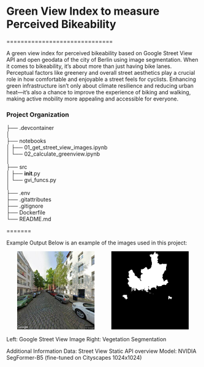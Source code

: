 # Green View Index to measure Perceived Bikeability
==============================

A green view index for perceived bikeability based on Google Street View API and open geodata of the city of Berlin using image segmentation. When it comes to bikeability, it’s about more than just having bike lanes. Perceptual factors like greenery and overall street aesthetics play a crucial role in how comfortable and enjoyable a street feels for cyclists. Enhancing green infrastructure isn’t only about climate resilience and reducing urban heat—it’s also a chance to improve the experience of biking and walking, making active mobility more appealing and accessible for everyone.

### Project Organization


├── .devcontainer  
│  
├── notebooks  
│   ├── 01_get_street_view_images.ipynb  
│   └── 02_calculate_greenview.ipynb  
│  
├── src  
│   ├── __init__.py  
│   └── gvi_funcs.py  
│  
├── .env  
├── .gitattributes  
├── .gitignore  
├── Dockerfile  
└── README.md  

=======


Example Output
Below is an example of the images used in this project:

<p align="center">  
  <img src="ressources/pic1.png" alt="Google Street View Image" width="40%" style="margin-right: 20px;" />  
  <img src="ressources/pic2.png" alt="Vegetation Segmentation" width="40%" style="margin-left: 20px;" />  
</p>

Left: Google Street View Image
Right: Vegetation Segmentation

Additional Information
Data: Street View Static API overview
Model: NVIDIA SegFormer-B5 (fine-tuned on Cityscapes 1024x1024)